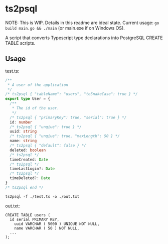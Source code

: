 # ts2psql

NOTE: This is WIP. Details in this readme are ideal state. Current usage: `go build main.go && ./main` (or main.exe if on Windows OS).

A script that converts Typescript type declarations into PostgreSQL CREATE TABLE scripts.

## Usage

test.ts:

```ts
/**
 * A user of the application
 */
/* ts2psql { "tableName": "users", "toSnakeCase": true } */
export type User = {
  /**
   * The id of the user.
   */
  /* ts2psql { "primaryKey": true, "serial": true } */
  id: number
  /* ts2psql { "unqiue": true } */
  uuid: string
  /* ts2psql { "unqiue": true, "maxLength": 50 } */
  name: string
  /* ts2psql { "default": false } */
  deleted: boolean
  /* ts2psql */
  timeCreated: Date
  /* ts2psql */
  timeLastLogin?: Date
  /* ts2psql */
  timeDeleted?: Date
}
/* ts2psql end */
```

```
ts2psql -f ./test.ts -o ./out.txt
```

out.txt:

```postgresql
CREATE TABLE users (
  id serial PRIMARY KEY,
	uuid VARCHAR ( 5000 ) UNIQUE NOT NULL,
	name VARCHAR ( 50 ) NOT NULL,
  ...
);
```